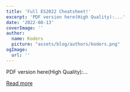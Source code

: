```yaml
---
title: 'Full ES2022 Cheatsheet!'
excerpt: 'PDF version here(High Quality):...'
date: '2022-08-13'
coverImage: ''
author:
  name: Koders
  picture: "assets/blog/authors/koders.png"
ogImage:
  url: ''
---
```


PDF version here(High Quality):...

[Read more](https://dev.to/omardulaimi/full-es2022-cheatsheet-4m9l)
